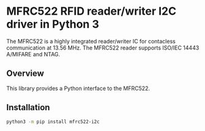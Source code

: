 # MFRC522 RFID reader/writer I2C driver in Python 3

The MFRC522 is a highly integrated reader/writer IC for contacless
communication at 13.56 MHz. The MFRC522 reader supports ISO/IEC 14443
A/MIFARE and NTAG.

## Overview
This library provides a Python interface to the MFRC522.

## Installation
```bash
python3 -m pip install mfrc522-i2c
```
